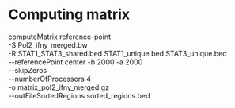 # Computing matrix 
computeMatrix reference-point \
  -S Pol2_ifny_merged.bw \
  -R STAT1_STAT3_shared.bed STAT1_unique.bed STAT3_unique.bed \
  --referencePoint center -b 2000 -a 2000 \
  --skipZeros \
  --numberOfProcessors 4 \
  -o matrix_pol2_ifny_merged.gz \
  --outFileSortedRegions sorted_regions.bed
  
